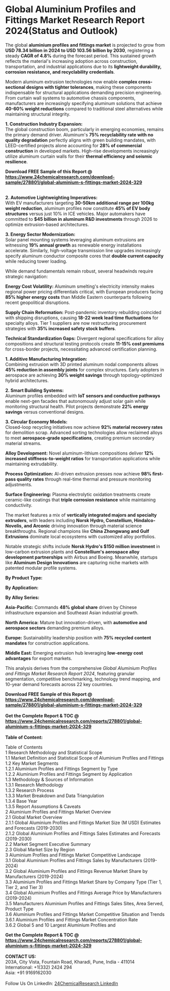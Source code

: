 <h1>Global Aluminium Profiles and Fittings Market Research Report 2024(Status and Outlook)</h1><p>The global <strong>aluminium profiles and fittings market</strong> is projected to grow from <strong>USD 78.34 billion in 2024 to USD 103.56 billion by 2030</strong>, registering a steady <strong>CAGR of 4.8%</strong> during the forecast period. This sustained growth reflects the material's increasing adoption across construction, transportation, and industrial applications due to its <strong>lightweight durability, corrosion resistance, and recyclability credentials</strong>.</p><p>Modern aluminum extrusion technologies now enable <strong>complex cross-sectional designs with tighter tolerances</strong>, making these components indispensable for structural applications demanding precision engineering. From curtain wall systems to automotive chassis components, manufacturers are increasingly specifying aluminum solutions that achieve <strong>40-60% weight reductions</strong> compared to traditional steel alternatives while maintaining structural integrity.</p><p><strong>1. Construction Industry Expansion:</strong><br>
The global construction boom, particularly in emerging economies, remains the primary demand driver. Aluminum's <strong>75% recyclability rate with no quality degradation</strong> perfectly aligns with green building mandates, with LEED-certified projects alone accounting for <strong>28% of commercial construction</strong> in developed markets. High-rise developments increasingly utilize aluminum curtain walls for their <strong>thermal efficiency and seismic resilience</strong>.</p><div><b>Download FREE Sample of this Report @ 
            <a href="https://www.24chemicalresearch.com/download-sample/278801/global-aluminium-s-fittings-market-2024-329">
            https://www.24chemicalresearch.com/download-sample/278801/global-aluminium-s-fittings-market-2024-329</a></b></div><br><p><strong>2. Automotive Lightweighting Imperatives:</strong><br>
With EV manufacturers targeting <strong>30-50km additional range per 100kg weight reduction</strong>, aluminum profiles now constitute <strong>45% of EV body structures</strong> versus just 10% in ICE vehicles. Major automakers have committed to <strong>$45 billion in aluminum R&amp;D investments</strong> through 2026 to optimize extrusion-based architectures.</p><p><strong>3. Energy Sector Modernization:</strong><br>
Solar panel mounting systems leveraging aluminum extrusions are witnessing <strong>19% annual growth</strong> as renewable energy installations accelerate. Similarly, high-voltage transmission line upgrades increasingly specify aluminum conductor composite cores that <strong>double current capacity</strong> while reducing tower loading.</p><p>While demand fundamentals remain robust, several headwinds require strategic navigation:</p><p><strong>Energy Cost Volatility:</strong> Aluminum smelting's electricity intensity makes regional power pricing differentials critical, with European producers facing <strong>85% higher energy costs</strong> than Middle Eastern counterparts following recent geopolitical disruptions.</p><p><strong>Supply Chain Reformation:</strong> Post-pandemic inventory rebuilding coincided with shipping disruptions, causing <strong>18-22 week lead time fluctuations</strong> for specialty alloys. Tier 1 suppliers are now restructuring procurement strategies with <strong>35% increased safety stock buffers</strong>.</p><p><strong>Technical Standardization Gaps:</strong> Divergent regional specifications for alloy compositions and structural testing protocols create <strong>11-15% cost premiums</strong> for cross-border projects, necessitating advanced certification planning.</p><p><strong>1. Additive Manufacturing Integration:</strong><br>
Combining extrusion with 3D printed aluminum nodal components allows <strong>45% reduction in assembly joints</strong> for complex structures. Early adopters in aerospace are achieving <strong>30% weight savings</strong> through topology-optimized hybrid architectures.</p><p><strong>2. Smart Building Systems:</strong><br>
Aluminum profiles embedded with <strong>IoT sensors and conductive pathways</strong> enable next-gen facades that autonomously adjust solar gain while monitoring structural health. Pilot projects demonstrate <strong>22% energy savings</strong> versus conventional designs.</p><p><strong>3. Circular Economy Models:</strong><br>
Closed-loop recycling initiatives now achieve <strong>92% material recovery rates</strong> for demolition scrap. Advanced sorting technologies allow reclaimed alloys to meet <strong>aerospace-grade specifications</strong>, creating premium secondary material streams.</p><p><strong>Alloy Development:</strong> Novel aluminum-lithium compositions deliver <strong>12% increased stiffness-to-weight ratios</strong> for transportation applications while maintaining extrudability.</p><p><strong>Process Optimization:</strong> AI-driven extrusion presses now achieve <strong>98% first-pass quality rates</strong> through real-time thermal and pressure monitoring adjustments.</p><p><strong>Surface Engineering:</strong> Plasma electrolytic oxidation treatments create ceramic-like coatings that <strong>triple corrosion resistance</strong> while maintaining conductivity.</p><p>The market features a mix of <strong>vertically integrated majors and specialty extruders</strong>, with leaders including <strong>Norsk Hydro, Constellium, Hindalco-Novelis, and Arconic</strong> driving innovation through material science breakthroughs. Regional champions like <strong>China Zhongwang and Gulf Extrusions</strong> dominate local ecosystems with customized alloy portfolios.</p><p>Notable strategic shifts include <strong>Norsk Hydro's $150 million investment</strong> in low-carbon extrusion plants and <strong>Constellium's aerospace alloy development partnerships</strong> with Airbus and Boeing. Meanwhile, startups like <strong>Aluminum Design Innovations</strong> are capturing niche markets with patented modular profile systems.</p><p><strong>By Product Type:</strong></p><p><strong>By Application:</strong></p><p><strong>By Alloy Series:</strong></p><p><strong>Asia-Pacific:</strong> Commands <strong>48% global share</strong> driven by Chinese infrastructure expansion and Southeast Asian industrial growth.</p><p><strong>North America:</strong> Mature but innovation-driven, with <strong>automotive and aerospace sectors</strong> demanding premium alloys.</p><p><strong>Europe:</strong> Sustainability leadership position with <strong>75% recycled content mandates</strong> for construction applications.</p><p><strong>Middle East:</strong> Emerging extrusion hub leveraging <strong>low-energy cost advantages</strong> for export markets.</p><p>This analysis derives from the comprehensive <em>Global Aluminium Profiles and Fittings Market Research Report 2024</em>, featuring granular segmentation, competitive benchmarking, technology trend mapping, and 10-year demand forecasts across 22 key countries.</p><div><b>Download FREE Sample of this Report @ 
            <a href="https://www.24chemicalresearch.com/download-sample/278801/global-aluminium-s-fittings-market-2024-329">
            https://www.24chemicalresearch.com/download-sample/278801/global-aluminium-s-fittings-market-2024-329</a></b></div><br><div><b>Get the Complete Report & TOC @ 
            <a href="https://www.24chemicalresearch.com/reports/278801/global-aluminium-s-fittings-market-2024-329">
            https://www.24chemicalresearch.com/reports/278801/global-aluminium-s-fittings-market-2024-329</a></b></div><br>
            <b>Table of Content:</b><p>Table of Contents<br />
1 Research Methodology and Statistical Scope<br />
1.1 Market Definition and Statistical Scope of Aluminium Profiles and Fittings<br />
1.2 Key Market Segments<br />
1.2.1 Aluminium Profiles and Fittings Segment by Type<br />
1.2.2 Aluminium Profiles and Fittings Segment by Application<br />
1.3 Methodology & Sources of Information<br />
1.3.1 Research Methodology<br />
1.3.2 Research Process<br />
1.3.3 Market Breakdown and Data Triangulation<br />
1.3.4 Base Year<br />
1.3.5 Report Assumptions & Caveats<br />
2 Aluminium Profiles and Fittings Market Overview<br />
2.1 Global Market Overview<br />
2.1.1 Global Aluminium Profiles and Fittings Market Size (M USD) Estimates and Forecasts (2019-2030)<br />
2.1.2 Global Aluminium Profiles and Fittings Sales Estimates and Forecasts (2019-2030)<br />
2.2 Market Segment Executive Summary<br />
2.3 Global Market Size by Region<br />
3 Aluminium Profiles and Fittings Market Competitive Landscape<br />
3.1 Global Aluminium Profiles and Fittings Sales by Manufacturers (2019-2024)<br />
3.2 Global Aluminium Profiles and Fittings Revenue Market Share by Manufacturers (2019-2024)<br />
3.3 Aluminium Profiles and Fittings Market Share by Company Type (Tier 1, Tier 2, and Tier 3)<br />
3.4 Global Aluminium Profiles and Fittings Average Price by Manufacturers (2019-2024)<br />
3.5 Manufacturers Aluminium Profiles and Fittings Sales Sites, Area Served, Product Type<br />
3.6 Aluminium Profiles and Fittings Market Competitive Situation and Trends<br />
3.6.1 Aluminium Profiles and Fittings Market Concentration Rate<br />
3.6.2 Global 5 and 10 Largest Aluminium Profiles and </p><div><b>Get the Complete Report & TOC @ 
            <a href="https://www.24chemicalresearch.com/reports/278801/global-aluminium-s-fittings-market-2024-329">
            https://www.24chemicalresearch.com/reports/278801/global-aluminium-s-fittings-market-2024-329</a></b></div><br><b>CONTACT US:</b><br>
            203A, City Vista, Fountain Road, Kharadi, Pune, India - 411014<br>
            International: +1(332) 2424 294<br>
            Asia: +91 9169162030 <br><br>
            Follow Us On LinkedIn: <a href="https://www.linkedin.com/company/24chemicalresearch/">24ChemicalResearch LinkedIn</a>